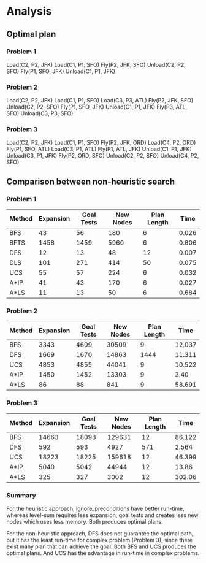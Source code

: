 # Analysis

## Optimal plan

### Problem 1

Load(C2, P2, JFK)
Load(C1, P1, SFO)
Fly(P2, JFK, SFO)
Unload(C2, P2, SFO)
Fly(P1, SFO, JFK)
Unload(C1, P1, JFK)

### Problem 2

Load(C2, P2, JFK)
Load(C1, P1, SFO)
Load(C3, P3, ATL)
Fly(P2, JFK, SFO)
Unload(C2, P2, SFO)
Fly(P1, SFO, JFK)
Unload(C1, P1, JFK)
Fly(P3, ATL, SFO)
Unload(C3, P3, SFO)

### Problem 3

Load(C2, P2, JFK)
Load(C1, P1, SFO)
Fly(P2, JFK, ORD)
Load(C4, P2, ORD)
Fly(P1, SFO, ATL)
Load(C3, P1, ATL)
Fly(P1, ATL, JFK)
Unload(C1, P1, JFK)
Unload(C3, P1, JFK)
Fly(P2, ORD, SFO)
Unload(C2, P2, SFO)
Unload(C4, P2, SFO)

## Comparison between non-heuristic search

### Problem 1

| Method | Expansion | Goal Tests | New Nodes | Plan Length | Time  |
| ------ | --------- | ---------- | --------- | ----------- | ----- |
| BFS    | 43        | 56         | 180       | 6           | 0.026 |
| BFTS   | 1458      | 1459       | 5960      | 6           | 0.806 |
| DFS    | 12        | 13         | 48        | 12          | 0.007 |
| DLS    | 101       | 271        | 414       | 50          | 0.075 |
| UCS    | 55        | 57         | 224       | 6           | 0.032 |
| A*IP   | 41        | 43         | 170       | 6           | 0.027 |
| A*LS   | 11        | 13         | 50        | 6           | 0.684 |

### Problem 2

| Method | Expansion | Goal Tests | New Nodes | Plan Length | Time   |
| ------ | --------- | ---------- | --------- | ----------- | ------ |
| BFS    | 3343      | 4609       | 30509     | 9           | 12.037 |
| DFS    | 1669      | 1670       | 14863     | 1444        | 11.311 |
| UCS    | 4853      | 4855       | 44041     | 9           | 10.522 |
| A*IP   | 1450      | 1452       | 13303     | 9           | 3.40   |
| A*LS   | 86        | 88         | 841       | 9           | 58.691 |

### Problem 3

| Method | Expansion | Goal Tests | New Nodes | Plan Length | Time   |
| ------ | --------- | ---------- | --------- | ----------- | ------ |
| BFS    | 14663     | 18098      | 129631    | 12          | 86.122 |
| DFS    | 592       | 593        | 4927      | 571         | 2.564  |
| UCS    | 18223     | 18225      | 159618    | 12          | 46.399 |
| A*IP   | 5040      | 5042       | 44944     | 12          | 13.86  |
| A*LS   | 325       | 327        | 3002      | 12          | 302.06 |



### Summary

For the heuristic approach, ignore_preconditions have better run-time, whereas level-sum requires less expansion, goal tests and creates less new nodes which uses less memory. Both produces optimal plans.



For the non-heuristic approach, DFS does not guarantee the optimal path, but it has the least run-time for complex problem (Problem 3), since there exist many plan that can achieve the goal. Both BFS and UCS produces the optimal plans. And UCS has the advantage in run-time in complex problems.